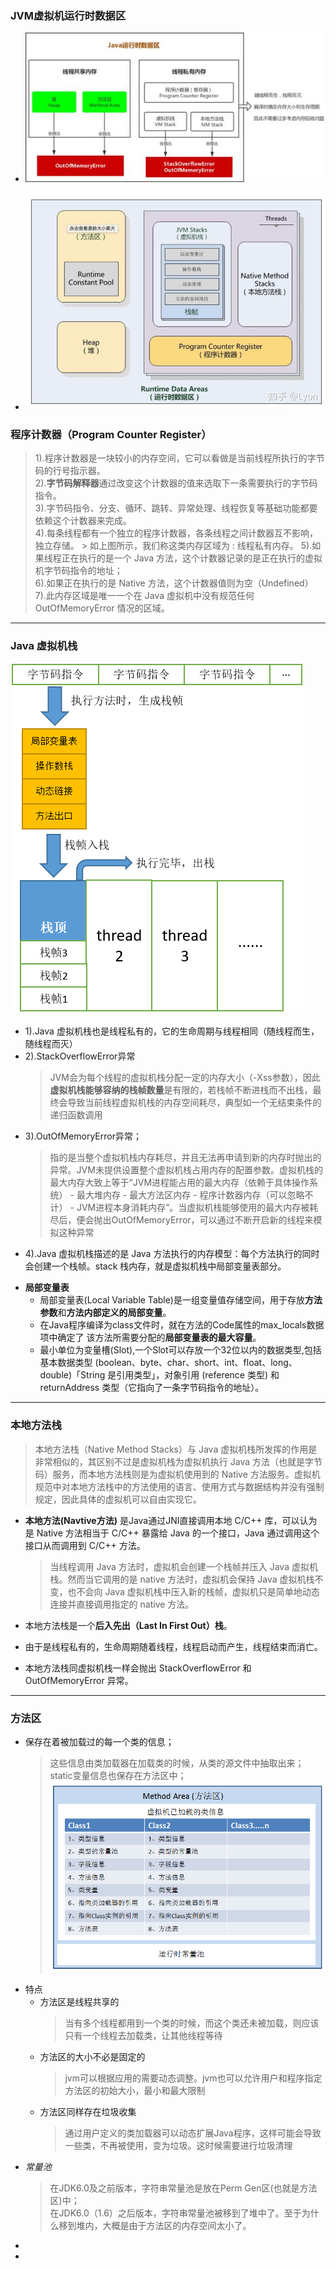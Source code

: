 ### JVM虚拟机运行时数据区
  + ![java-1](https://github.com/flysafely/JAVA/blob/master/Pictures/F36B0C3C-D31B-4BFD-AE1E-E814E4CF03A4.jpeg)

  + ![java-2](https://github.com/flysafely/JAVA/blob/master/Pictures/84FEB020-7D43-4452-BE0A-DCFF9E389F62.jpeg)
  
### 程序计数器（Program Counter Register）
  > 1).程序计数器是一块较小的内存空间，它可以看做是当前线程所执行的字节码的行号指示器。<br>
    2).**字节码解释器**通过改变这个计数器的值来选取下一条需要执行的字节码指令。<br>
    3).字节码指令、分支、循环、跳转、异常处理、线程恢复等基础功能都要依赖这个计数器来完成。<br>
    4).每条线程都有一个独立的程序计数器，各条线程之间计数器互不影响，独立存储。
      > 如上图所示，我们称这类内存区域为 : 线程私有内存。
    5).如果线程正在执行的是一个 Java 方法，这个计数器记录的是正在执行的虚拟机字节码指令的地址；<br>
    6).如果正在执行的是 Native 方法，这个计数器值则为空（Undefined）<br>
    7).此内存区域是唯一一个在 Java 虚拟机中没有规范任何 OutOfMemoryError 情况的区域。
---
### Java 虚拟机栈
  ![java-3](https://github.com/flysafely/JAVA/blob/master/Pictures/EA815AFF-E38C-4EE1-A466-7C9E879F645B.png)
  
  * 1).Java 虚拟机栈也是线程私有的，它的生命周期与线程相同（随线程而生，随线程而灭）
  * 2).StackOverflowError异常
    > JVM会为每个线程的虚拟机栈分配一定的内存大小（-Xss参数），因此**虚拟机栈能够容纳的栈帧数量**是有限的，若栈帧不断进栈而不出栈，最终会导致当前线程虚拟机栈的内存空间耗尽，典型如一个无结束条件的递归函数调用
  * 3).OutOfMemoryError异常；
    > 指的是当整个虚拟机栈内存耗尽，并且无法再申请到新的内存时抛出的异常。JVM未提供设置整个虚拟机栈占用内存的配置参数。虚拟机栈的最大内存大致上等于“JVM进程能占用的最大内存（依赖于具体操作系统） - 最大堆内存 - 最大方法区内存 - 程序计数器内存（可以忽略不计） - JVM进程本身消耗内存”。当虚拟机栈能够使用的最大内存被耗尽后，便会抛出OutOfMemoryError，可以通过不断开启新的线程来模拟这种异常
  * 4).Java 虚拟机栈描述的是 Java 方法执行的内存模型：每个方法执行的同时会创建一个栈帧。stack 栈内存，就是虚拟机栈中局部变量表部分。
  
  + **局部变量表**
    * 局部变量表(Local Variable Table)是一组变量值存储空间，用于存放**方法参数**和**方法内部定义的局部变量**。
    * 在Java程序编译为class文件时，就在方法的Code属性的max_locals数据项中确定了 该方法所需要分配的**局部变量表的最大容量**。
    * 最小单位为变量槽(Slot),一个Slot可以存放一个32位以内的数据类型,包括基本数据类型 (boolean、byte、char、short、int、float、long、double)「String 是引用类型」，对象引用 (reference 类型) 和 returnAddress 类型（它指向了一条字节码指令的地址）。
---
### 本地方法栈
  > 本地方法栈（Native Method Stacks）与 Java 虚拟机栈所发挥的作用是非常相似的，其区别不过是虚拟机栈为虚拟机执行 Java 方法（也就是字节码）服务，而本地方法栈则是为虚拟机使用到的 Native 方法服务。虚拟机规范中对本地方法栈中的方法使用的语言、使用方式与数据结构并没有强制规定，因此具体的虚拟机可以自由实现它。

  + **本地方法(Navtive方法)** 是Java通过JNI直接调用本地 C/C++ 库，可以认为是 Native 方法相当于 C/C++ 暴露给 Java 的一个接口，Java 通过调用这个接口从而调用到 C/C++ 方法。
    > 当线程调用 Java 方法时，虚拟机会创建一个栈帧并压入 Java 虚拟机栈。然而当它调用的是 native 方法时，虚拟机会保持 Java 虚拟机栈不变，也不会向 Java 虚拟机栈中压入新的栈帧，虚拟机只是简单地动态连接并直接调用指定的 native 方法。

  + 本地方法栈是一个**后入先出（Last In First Out）栈**。
  + 由于是线程私有的，生命周期随着线程，线程启动而产生，线程结束而消亡。
  + 本地方法栈同虚拟机栈一样会抛出 StackOverflowError 和 OutOfMemoryError 异常。
---
### 方法区
  + 保存在着被加载过的每一个类的信息；
    > 这些信息由类加载器在加载类的时候，从类的源文件中抽取出来；static变量信息也保存在方法区中；
  ![java-4](https://github.com/flysafely/JAVA/blob/master/Pictures/7F80E626-C259-44A3-9BAC-CA93362295CC.png)
  + 特点
    * 方法区是线程共享的
      > 当有多个线程都用到一个类的时候，而这个类还未被加载，则应该只有一个线程去加载类，让其他线程等待
    * 方法区的大小不必是固定的
      > jvm可以根据应用的需要动态调整。jvm也可以允许用户和程序指定方法区的初始大小，最小和最大限制
    * 方法区同样存在垃圾收集
      > 通过用户定义的类加载器可以动态扩展Java程序，这样可能会导致一些类，不再被使用，变为垃圾。这时候需要进行垃圾清理
  + *常量池*
    > 在JDK6.0及之前版本，字符串常量池是放在Perm Gen区(也就是方法区)中；<br>
      在JDK6.0（1.6）之后版本，字符串常量池被移到了堆中了。至于为什么移到堆内，大概是由于方法区的内存空间太小了。
  +
  +
